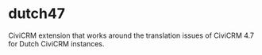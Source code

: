 # dutch47
CiviCRM extension that works around the translation issues of CiviCRM 4.7 for Dutch CiviCRM instances.
